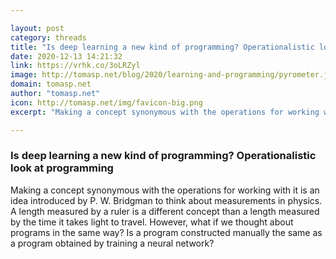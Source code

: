 ```yaml
---

layout: post
category: threads
title: "Is deep learning a new kind of programming? Operationalistic look at programming"
date: 2020-12-13 14:21:32
link: https://vrhk.co/3oLRZyl
image: http://tomasp.net/blog/2020/learning-and-programming/pyrometer.jpg
domain: tomasp.net
author: "tomasp.net"
icon: http://tomasp.net/img/favicon-big.png
excerpt: "Making a concept synonymous with the operations for working with it is an idea introduced by P. W. Bridgman to think about measurements in physics. A length measured by a ruler is a different concept than a length measured by the time it takes light to travel. However, what if we thought about programs in the same way? Is a program constructed manually the same as a program obtained by training a neural network?"

---
```


### Is deep learning a new kind of programming? Operationalistic look at programming

Making a concept synonymous with the operations for working with it is an idea introduced by P. W. Bridgman to think about measurements in physics. A length measured by a ruler is a different concept than a length measured by the time it takes light to travel. However, what if we thought about programs in the same way? Is a program constructed manually the same as a program obtained by training a neural network?